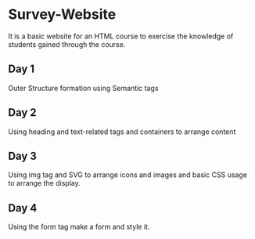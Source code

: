 <h1> Survey-Website </h1>
<p>It is a basic website for an HTML course to exercise the knowledge of students gained through the course.</p>
<h2>Day 1 </h2>
<p>Outer Structure formation using Semantic tags</p>
<h2>Day 2  </h2>
<p>Using heading and text-related tags and containers to arrange content</p>  
<h2>Day 3  </h2>
<p>Using img tag and SVG to arrange icons and images and basic CSS usage to arrange the display.</p>
<h2>Day 4  </h2>
<p>Using the form tag make a form and style it.</p>
